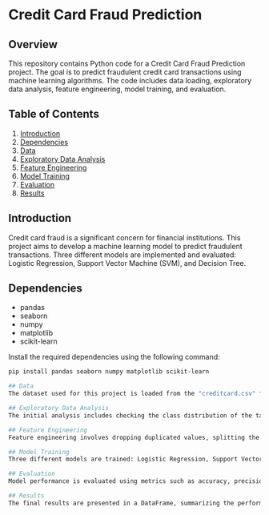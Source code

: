 # Credit Card Fraud Prediction

## Overview
This repository contains Python code for a Credit Card Fraud Prediction project. The goal is to predict fraudulent credit card transactions using machine learning algorithms. The code includes data loading, exploratory data analysis, feature engineering, model training, and evaluation.

## Table of Contents
1. [Introduction](#introduction)
2. [Dependencies](#dependencies)
3. [Data](#data)
4. [Exploratory Data Analysis](#exploratory-data-analysis)
5. [Feature Engineering](#feature-engineering)
6. [Model Training](#model-training)
7. [Evaluation](#evaluation)
8. [Results](#results)

## Introduction
Credit card fraud is a significant concern for financial institutions. This project aims to develop a machine learning model to predict fraudulent transactions. Three different models are implemented and evaluated: Logistic Regression, Support Vector Machine (SVM), and Decision Tree.

## Dependencies
- pandas
- seaborn
- numpy
- matplotlib
- scikit-learn

Install the required dependencies using the following command:
```bash
pip install pandas seaborn numpy matplotlib scikit-learn

## Data
The dataset used for this project is loaded from the "creditcard.csv" file. It contains information about credit card transactions, including features like transaction amount, time, and various V1 to V28 features.

## Exploratory Data Analysis
The initial analysis includes checking the class distribution of the target variable, exploring correlations between features, and visualizing feature importance using a heatmap and bar chart.

## Feature Engineering
Feature engineering involves dropping duplicated values, splitting the dataset into input (X) and target (Y) variables, and applying Principal Component Analysis (PCA) to reduce the number of independent variables.

## Model Training
Three different models are trained: Logistic Regression, Support Vector Machine (SVM), and Decision Tree. Hyperparameter tuning is performed using RandomizedSearchCV to find the optimal parameters.

## Evaluation
Model performance is evaluated using metrics such as accuracy, precision, recall, F1 score, confusion matrix, and ROC-AUC.

## Results
The final results are presented in a DataFrame, summarizing the performance of each model based on different metrics.

